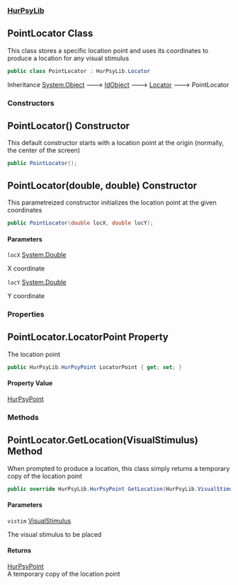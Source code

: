 ### [HurPsyLib](HurPsyLib.md 'HurPsyLib')

## PointLocator Class

This class stores a specific location point and uses its coordinates to produce a location for any visual stimulus

```csharp
public class PointLocator : HurPsyLib.Locator
```

Inheritance [System.Object](https://docs.microsoft.com/en-us/dotnet/api/System.Object 'System.Object') &#129106; [IdObject](HurPsyLib.IdObject.md 'HurPsyLib.IdObject') &#129106; [Locator](HurPsyLib.Locator.md 'HurPsyLib.Locator') &#129106; PointLocator
### Constructors

<a name='HurPsyLib.PointLocator.PointLocator()'></a>

## PointLocator() Constructor

This default constructor starts with a location point at the origin (normally, the center of the screen)

```csharp
public PointLocator();
```

<a name='HurPsyLib.PointLocator.PointLocator(double,double)'></a>

## PointLocator(double, double) Constructor

This parametreized constructor initializes the location point at the given coordinates

```csharp
public PointLocator(double locX, double locY);
```
#### Parameters

<a name='HurPsyLib.PointLocator.PointLocator(double,double).locX'></a>

`locX` [System.Double](https://docs.microsoft.com/en-us/dotnet/api/System.Double 'System.Double')

X coordinate

<a name='HurPsyLib.PointLocator.PointLocator(double,double).locY'></a>

`locY` [System.Double](https://docs.microsoft.com/en-us/dotnet/api/System.Double 'System.Double')

Y coordinate
### Properties

<a name='HurPsyLib.PointLocator.LocatorPoint'></a>

## PointLocator.LocatorPoint Property

The location point

```csharp
public HurPsyLib.HurPsyPoint LocatorPoint { get; set; }
```

#### Property Value
[HurPsyPoint](HurPsyLib.HurPsyPoint.md 'HurPsyLib.HurPsyPoint')
### Methods

<a name='HurPsyLib.PointLocator.GetLocation(HurPsyLib.VisualStimulus)'></a>

## PointLocator.GetLocation(VisualStimulus) Method

When prompted to produce a location, this class simply returns a temporary copy of the location point

```csharp
public override HurPsyLib.HurPsyPoint GetLocation(HurPsyLib.VisualStimulus? vistim=null);
```
#### Parameters

<a name='HurPsyLib.PointLocator.GetLocation(HurPsyLib.VisualStimulus).vistim'></a>

`vistim` [VisualStimulus](HurPsyLib.VisualStimulus.md 'HurPsyLib.VisualStimulus')

The visual stimulus to be placed

#### Returns
[HurPsyPoint](HurPsyLib.HurPsyPoint.md 'HurPsyLib.HurPsyPoint')  
A temporary copy of the location point